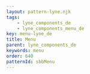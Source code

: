 ```yaml
---
layout: pattern-lyne.njk
tags: 
    - lyne_components_de
    - lyne_components_menu_de
key: menu-lyne_de
title: Menu
parent: lyne_components_de
keywords: menu
order: 640
patternId: sbbMenu
---
```

